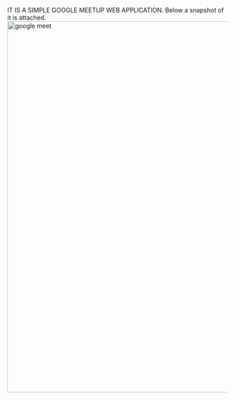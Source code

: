 IT IS A SIMPLE GOOGLE MEETUP WEB APPLICATION.
Below a snapshot of it is attached.
<img width="848" alt="google meet" src="https://user-images.githubusercontent.com/66761198/112721270-fd88d900-8f28-11eb-87bd-edc5759f952d.png">
